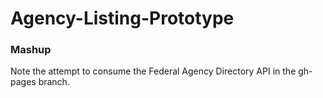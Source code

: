 Agency-Listing-Prototype
========================


### Mashup

Note the attempt to consume the Federal Agency Directory API in the gh-pages branch.  

